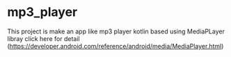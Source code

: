 # mp3_player

This project is make an app like mp3 player kotlin based using MediaPLayer libray click here for detail (https://developer.android.com/reference/android/media/MediaPlayer.html)
